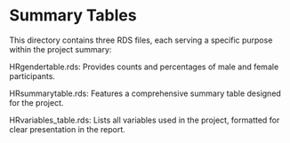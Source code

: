 # Summary Tables

This directory contains three RDS files, each serving a specific purpose within the project summary:

HRgendertable.rds: Provides counts and percentages of male and female participants.

HRsummarytable.rds: Features a comprehensive summary table designed for the project.

HRvariables_table.rds: Lists all variables used in the project, formatted for clear presentation in the report.
